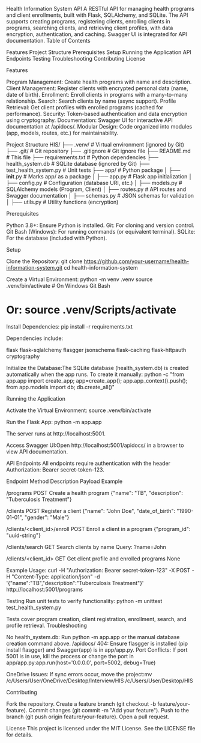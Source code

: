 Health Information System API
A RESTful API for managing health programs and client enrollments, built with Flask, SQLAlchemy, and SQLite. The API supports creating programs, registering clients, enrolling clients in programs, searching clients, and retrieving client profiles, with data encryption, authentication, and caching. Swagger UI is integrated for API documentation.
Table of Contents

Features
Project Structure
Prerequisites
Setup
Running the Application
API Endpoints
Testing
Troubleshooting
Contributing
License

Features

Program Management: Create health programs with name and description.
Client Management: Register clients with encrypted personal data (name, date of birth).
Enrollment: Enroll clients in programs with a many-to-many relationship.
Search: Search clients by name (async support).
Profile Retrieval: Get client profiles with enrolled programs (cached for performance).
Security: Token-based authentication and data encryption using cryptography.
Documentation: Swagger UI for interactive API documentation at /apidocs/.
Modular Design: Code organized into modules (app, models, routes, etc.) for maintainability.

Project Structure
HIS/
├── .venv/ # Virtual environment (ignored by Git)
├── .git/ # Git repository
├── .gitignore # Git ignore file
├── README.md # This file
├── requirements.txt # Python dependencies
├── health_system.db # SQLite database (ignored by Git)
├── test_health_system.py # Unit tests
├── app/ # Python package
│ ├── **init**.py # Marks app/ as a package
│ ├── app.py # Flask app initialization
│ ├── config.py # Configuration (database URI, etc.)
│ ├── models.py # SQLAlchemy models (Program, Client)
│ ├── routes.py # API routes and Swagger documentation
│ ├── schemas.py # JSON schemas for validation
│ ├── utils.py # Utility functions (encryption)

Prerequisites

Python 3.8+: Ensure Python is installed.
Git: For cloning and version control.
Git Bash (Windows): For running commands (or equivalent terminal).
SQLite: For the database (included with Python).

Setup

Clone the Repository:
git clone https://github.com/your-username/health-information-system.git
cd health-information-system

Create a Virtual Environment:
python -m venv .venv
source .venv/bin/activate # On Windows Git Bash

# Or: source .venv/Scripts/activate

Install Dependencies:
pip install -r requirements.txt

Dependencies include:

flask
flask-sqlalchemy
flasgger
jsonschema
flask-caching
flask-httpauth
cryptography

Initialize the Database:The SQLite database (health_system.db) is created automatically when the app runs. To create it manually:
python -c "from app.app import create_app; app=create_app(); app.app_context().push(); from app.models import db; db.create_all()"

Running the Application

Activate the Virtual Environment:
source .venv/bin/activate

Run the Flask App:
python -m app.app

The server runs at http://localhost:5001.

Access Swagger UI:Open http://localhost:5001/apidocs/ in a browser to view API documentation.

API Endpoints
All endpoints require authentication with the header Authorization: Bearer secret-token-123.

Endpoint
Method
Description
Payload Example

/programs
POST
Create a health program
{"name": "TB", "description": "Tuberculosis Treatment"}

/clients
POST
Register a client
{"name": "John Doe", "date_of_birth": "1990-01-01", "gender": "Male"}

/clients/<client_id>/enroll
POST
Enroll a client in a program
{"program_id": "uuid-string"}

/clients/search
GET
Search clients by name
Query: ?name=John

/clients/<client_id>
GET
Get client profile and enrolled programs
None

Example Usage:
curl -H "Authorization: Bearer secret-token-123" -X POST -H "Content-Type: application/json" -d '{"name":"TB","description":"Tuberculosis Treatment"}' http://localhost:5001/programs

Testing
Run unit tests to verify functionality:
python -m unittest test_health_system.py

Tests cover program creation, client registration, enrollment, search, and profile retrieval.
Troubleshooting

No health_system.db: Run python -m app.app or the manual database creation command above.
/apidocs/ 404: Ensure flasgger is installed (pip install flasgger) and Swagger(app) is in app/app.py.
Port Conflicts: If port 5001 is in use, kill the process or change the port in app/app.py:app.run(host='0.0.0.0', port=5002, debug=True)

OneDrive Issues: If sync errors occur, move the project:mv /c/Users/User/OneDrive/Desktop/Interview/HIS /c/Users/User/Desktop/HIS

Contributing

Fork the repository.
Create a feature branch (git checkout -b feature/your-feature).
Commit changes (git commit -m "Add your feature").
Push to the branch (git push origin feature/your-feature).
Open a pull request.

License
This project is licensed under the MIT License. See the LICENSE file for details.
